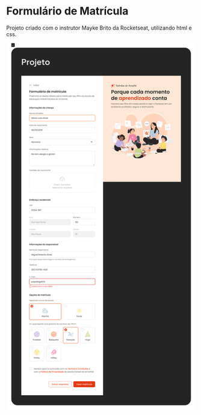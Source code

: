 
# Formulário de Matrícula
Projeto criado com o instrutor Mayke Brito da Rocketseat, utilizando html e css. 
<div>
  <img src="./assets/layout.png"> 
</div>
